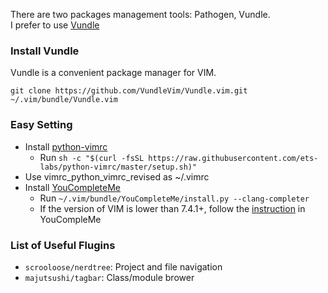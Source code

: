 There are two packages management tools: Pathogen, Vundle. <br />
I prefer to use [Vundle](https://github.com/VundleVim/Vundle.vim)

### Install Vundle
Vundle is a convenient package manager for VIM.
  ```
  git clone https://github.com/VundleVim/Vundle.vim.git ~/.vim/bundle/Vundle.vim
  ```

### Easy Setting
  + Install [python-vimrc](https://github.com/ets-labs/python-vimrc)
    * Run `sh -c "$(curl -fsSL https://raw.githubusercontent.com/ets-labs/python-vimrc/master/setup.sh)"`
  + Use vimrc_python_vimrc_revised as ~/.vimrc
  + Install [YouCompleteMe](https://github.com/Valloric/YouCompleteMe)
    * Run `~/.vim/bundle/YouCompleteMe/install.py --clang-completer`
    * If the version of VIM is lower than 7.4.1+, follow the [instruction](https://github.com/Valloric/YouCompleteMe/wiki/Building-Vim-from-source) in YouCompleMe

### List of Useful Flugins
  + `scrooloose/nerdtree`: Project and file navigation
  + `majutsushi/tagbar`: Class/module brower

